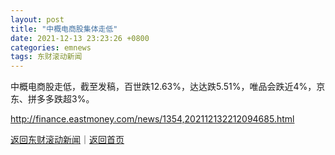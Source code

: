 ```yaml
---
layout: post
title: "中概电商股集体走低"
date: 2021-12-13 23:23:26 +0800
categories: emnews
tags: 东财滚动新闻
---
```


中概电商股走低，截至发稿，百世跌12.63%，达达跌5.51%，唯品会跌近4%，京东、拼多多跌超3%。

<http://finance.eastmoney.com/news/1354,202112132212094685.html>

[返回东财滚动新闻](//finews.withounder.com/emnews/)｜[返回首页](//finews.withounder.com/)